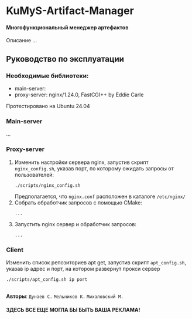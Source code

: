 # KuMyS-Artifact-Manager

#### Многофункциональный менеджер артефактов
Описание ...


## Руководство по эксплуатации
### Необходимые библиотеки: 
* main-server: 
* proxy-server: nginx/1.24.0, FastCGI++ by Eddie Carle

Протестировано на Ubuntu 24.04

### Main-server
...

### Proxy-server
1) Изменить настройки сервера nginx, запустив скрипт `nginx_config.sh`, указав порт, по которому ожидать запросы от пользователей:
    ```
    ./scripts/nginx_config.sh
    ```
    Предполагается, что `nginx.conf` расположен в каталоге `/etc/nginx/`
2) Собрать обработчик запросов с помощью CMake:
    ```
    ...
    ```
3) Запустить nginx сервер и обработчик запросов:
    ```
    ...
    ```

### Client
Изменить список репозиториев apt get, запустив скрипт `apt_config.sh`, указав ip адрес и порт, на котором развернут прокси сервер
```bash
./scripts/apt_config.sh ip port
```


##
**Авторы**: `Дунаев С.` `Мельников К.` `Михаловский М.`

#### ЗДЕСЬ ВСЕ ЕЩЕ МОГЛА БЫ БЫТЬ ВАША РЕКЛАМА!